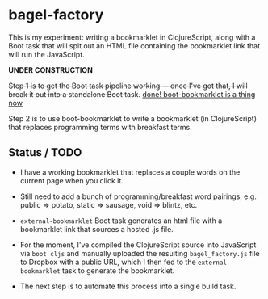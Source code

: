 # bagel-factory

This is my experiment: writing a bookmarklet in ClojureScript, along with a Boot task that will spit out an HTML file containing the bookmarklet link that will run the JavaScript.

**UNDER CONSTRUCTION**

~~Step 1 is to get the Boot task pipeline working -- once I've got that, I will break it out into a standalone Boot task.~~ [done! boot-bookmarklet is a thing now](https://github.com/adzerk-oss/boot-bookmarklet)

Step 2 is to use boot-bookmarklet to write a bookmarklet (in ClojureScript) that replaces programming terms with breakfast terms.

## Status / TODO

* I have a working bookmarklet that replaces a couple words on the current page when you click it.

* Still need to add a bunch of programming/breakfast word pairings, e.g. public => potato, static => sausage, void => blintz, etc.

* `external-bookmarklet` Boot task generates an html file with a bookmarklet link that sources a hosted .js file.

* For the moment, I've compiled the ClojureScript source into JavaScript via `boot cljs` and manually uploaded the resulting `bagel_factory.js` file to Dropbox with a public URL, which I then fed to the `external-bookmarklet` task to generate the bookmarklet.

* The next step is to automate this process into a single build task.

